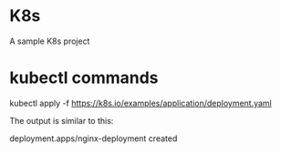 # K8s
A sample K8s project

# kubectl commands
kubectl apply -f https://k8s.io/examples/application/deployment.yaml

The output is similar to this:

deployment.apps/nginx-deployment created
